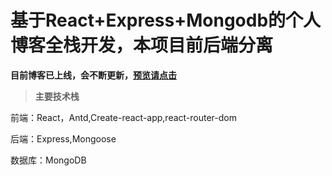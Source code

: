 # 基于React+Express+Mongodb的个人博客全栈开发，本项目前后端分离
**目前博客已上线，会不断更新，[预览请点击](https://www.codelife.icu/)**

> **主要技术栈**

前端：React，Antd,Create-react-app,react-router-dom

后端：Express,Mongoose

数据库：MongoDB